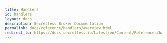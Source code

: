 ```yaml
---
title: Handlers
id: handlers
layout: docs
description: Secretless Broker Documentation
permalink: docs/reference/handlers/overview.html
redirect_to: https://docs.secretless.io/Latest/en/Content/References/handlers/overview.htm
---
```

